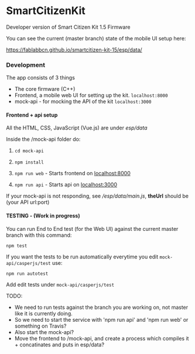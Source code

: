 # SmartCitizenKit
Developer version of Smart Citizen Kit 1.5 Firmware

You can see the current (master branch) state of the mobile UI setup here:

https://fablabbcn.github.io/smartcitizen-kit-15/esp/data/

### Development

The app consists of 3 things

* The core firmware (C++)
* Frontend, a mobile web UI for setting up the kit. `localhost:8000`
* mock-api - for mocking the API of the kit `localhost:3000`


#### Frontend + api setup

All the HTML, CSS, JavaScript (Vue.js) are under *esp/data*


Inside the /mock-api folder do:

1. `cd mock-api`

2. `npm install`

3. `npm run web`  - Starts frontend on [localhost:8000](localhost:8000)

4. `npm run api` - Starts api on [localhost:3000](localhost:3000)

If your mock-api is not responding, see */esp/data/main.js*, **theUrl** should be (your API url:port)

#### TESTING - (Work in progress)

You can run End to End test (for the Web UI) against the current master branch with this command:

`npm test`

If you want the tests to be run automatically everytime you edit `mock-api/casperjs/test` use:

`npm run autotest`

Add edit tests under `mock-api/casperjs/test`

TODO:

* We need to run tests against the branch you are working on, not master like it is currently doing.
* So we need to start the service with 'npm run api' and 'npm run web' or something on Travis?
* Also start the mock-api?
* Move the frontend to /mock-api, and create a process which compiles it + concatinates and puts in esp/data?
